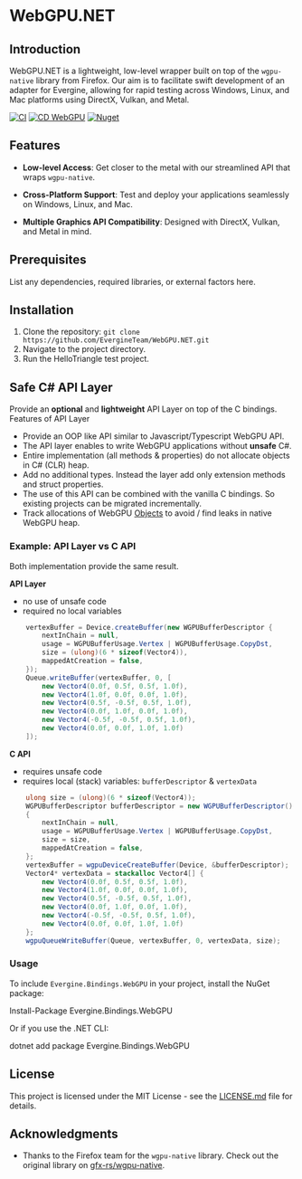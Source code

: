# WebGPU.NET

## Introduction

WebGPU.NET is a lightweight, low-level wrapper built on top of the `wgpu-native` library from Firefox. Our aim is to facilitate swift development of an adapter for Evergine, allowing for rapid testing across Windows, Linux, and Mac platforms using DirectX, Vulkan, and Metal.

[![CI](https://github.com/EvergineTeam/WebGPU.NET/actions/workflows/CI.yml/badge.svg)](https://github.com/EvergineTeam/WebGPU.NET/actions/workflows/CI.yml)
[![CD WebGPU](https://github.com/EvergineTeam/WebGPU.NET/actions/workflows/cd.yml/badge.svg)](https://github.com/EvergineTeam/WebGPU.NET/actions/workflows/cd.yml)
[![Nuget](https://img.shields.io/nuget/v/Evergine.Bindings.WebGPU?logo=nuget)](https://www.nuget.org/packages/Evergine.Bindings.WebGPU)

## Features

- **Low-level Access**: Get closer to the metal with our streamlined API that wraps `wgpu-native`.
  
- **Cross-Platform Support**: Test and deploy your applications seamlessly on Windows, Linux, and Mac.

- **Multiple Graphics API Compatibility**: Designed with DirectX, Vulkan, and Metal in mind.

## Prerequisites

List any dependencies, required libraries, or external factors here.

## Installation

1. Clone the repository: `git clone https://github.com/EvergineTeam/WebGPU.NET.git`
2. Navigate to the project directory.
3. Run the HelloTriangle test project.

## Safe C# API Layer

Provide an **optional** and **lightweight** API Layer on top of the C bindings.  
Features of API Layer
- Provide an OOP like API similar to Javascript/Typescript WebGPU API.
- The API layer enables to write WebGPU applications without **unsafe** C#.
- Entire implementation (all methods & properties) do not allocate objects in C# (CLR) heap.
- Add no additional types. Instead the layer add only extension methods and struct properties.  
- The use of this API can be combined with the vanilla C bindings. So existing projects can be migrated incrementally.
- Track allocations of WebGPU [Objects](https://webgpu-native.github.io/webgpu-headers/group__Objects.html)
  to avoid / find leaks in native WebGPU heap.

### Example: API Layer vs C API

Both implementation provide the same result.

**API Layer**
- no use of unsafe code
- required no local variables
```cs
    vertexBuffer = Device.createBuffer(new WGPUBufferDescriptor {
        nextInChain = null,
        usage = WGPUBufferUsage.Vertex | WGPUBufferUsage.CopyDst,
        size = (ulong)(6 * sizeof(Vector4)),
        mappedAtCreation = false,        
    });
    Queue.writeBuffer(vertexBuffer, 0, [
        new Vector4(0.0f, 0.5f, 0.5f, 1.0f),
        new Vector4(1.0f, 0.0f, 0.0f, 1.0f),
        new Vector4(0.5f, -0.5f, 0.5f, 1.0f),
        new Vector4(0.0f, 1.0f, 0.0f, 1.0f),
        new Vector4(-0.5f, -0.5f, 0.5f, 1.0f),
        new Vector4(0.0f, 0.0f, 1.0f, 1.0f)
    ]);
```

**C API**
- requires unsafe code
- requires local (stack) variables: `bufferDescriptor` & `vertexData`
```cs
    ulong size = (ulong)(6 * sizeof(Vector4));
    WGPUBufferDescriptor bufferDescriptor = new WGPUBufferDescriptor()
    {
        nextInChain = null,
        usage = WGPUBufferUsage.Vertex | WGPUBufferUsage.CopyDst,
        size = size,
        mappedAtCreation = false,
    };
    vertexBuffer = wgpuDeviceCreateBuffer(Device, &bufferDescriptor);
    Vector4* vertexData = stackalloc Vector4[] {
        new Vector4(0.0f, 0.5f, 0.5f, 1.0f),
        new Vector4(1.0f, 0.0f, 0.0f, 1.0f),
        new Vector4(0.5f, -0.5f, 0.5f, 1.0f),
        new Vector4(0.0f, 1.0f, 0.0f, 1.0f),
        new Vector4(-0.5f, -0.5f, 0.5f, 1.0f),
        new Vector4(0.0f, 0.0f, 1.0f, 1.0f)
    };
    wgpuQueueWriteBuffer(Queue, vertexBuffer, 0, vertexData, size);
```



### Usage

To include `Evergine.Bindings.WebGPU` in your project, install the NuGet package:

Install-Package Evergine.Bindings.WebGPU

Or if you use the .NET CLI:

dotnet add package Evergine.Bindings.WebGPU

## License

This project is licensed under the MIT License - see the [LICENSE.md](link_to_license.md) file for details.

## Acknowledgments

- Thanks to the Firefox team for the `wgpu-native` library. Check out the original library on [gfx-rs/wgpu-native](https://github.com/gfx-rs/wgpu-native).
